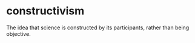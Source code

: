 # constructivism

The idea that science is constructed by its participants, rather than being objective.

